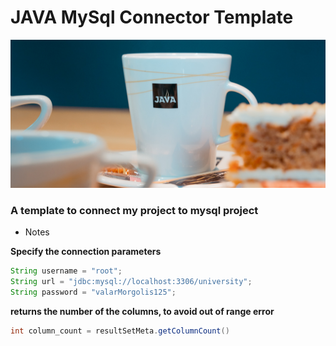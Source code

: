 # JAVA MySql Connector Template

![alt text](./assets/javalogo2.jpg)

### A template to connect my project to  mysql project
* Notes

**Specify the connection parameters**
```java
String username = "root";
String url = "jdbc:mysql://localhost:3306/university";
String password = "valarMorgolis125";
```
**returns the number of the columns, to avoid out of range  error**
```java
int column_count = resultSetMeta.getColumnCount()
```


